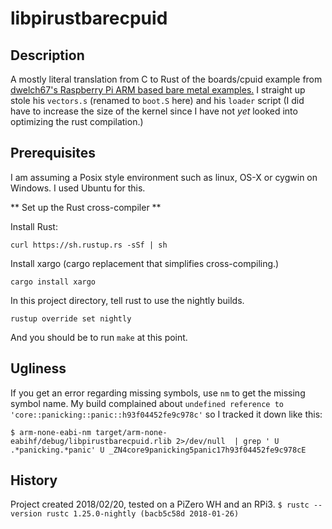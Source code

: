 libpirustbarecpuid
==================

## Description

A mostly literal translation from C to Rust of the boards/cpuid example from
[dwelch67's Raspberry Pi ARM based bare metal examples.](https://github.com/dwelch67/raspberrypi)
I straight up stole his `vectors.s` (renamed to `boot.S` here) and his `loader` script (I did have
to increase the size of the kernel since I have not _yet_ looked into optimizing the rust
compilation.)

## Prerequisites

I am assuming a Posix style environment such as linux, OS-X or cygwin on Windows. I used Ubuntu for this.

** Set up the Rust cross-compiler **

Install Rust:

`curl https://sh.rustup.rs -sSf | sh`

Install xargo (cargo replacement that simplifies cross-compiling.)

`cargo install xargo`

In this project directory, tell rust to use the nightly builds.

`rustup override set nightly`

And you should be to run `make` at this point.

## Ugliness

If you get an error regarding missing symbols, use `nm` to get the missing symbol name.
My build complained about `undefined reference to 'core::panicking::panic::h93f04452fe9c978c'`
so I tracked it down like this:

`$ arm-none-eabi-nm target/arm-none-eabihf/debug/libpirustbarecpuid.rlib 2>/dev/null  | grep ' U .*panicking.*panic'
          U _ZN4core9panicking5panic17h93f04452fe9c978cE`

## History

Project created 2018/02/20, tested on a PiZero WH and an RPi3.
`$ rustc --version
rustc 1.25.0-nightly (bacb5c58d 2018-01-26)`
